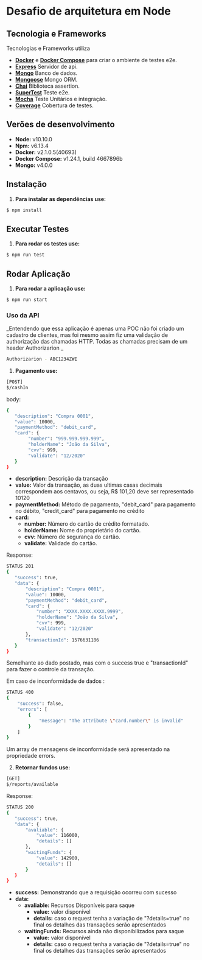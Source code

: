 # Desafio de arquitetura em Node

## Tecnologia e Frameworks

Tecnologias e Frameworks utiliza

- **[Docker](https://docs.docker.com)** e **[Docker Compose](https://docs.docker.com/compose/)** para criar o ambiente de testes e2e.
- **[Express](https://github.com/expressjs/express)** Servidor de api.
- **[Mongo](https://www.mongodb.com/)** Banco de dados.
- **[Mongoose](https://mongoosejs.com/)** Mongo ORM.
- **[Chai](https://www.chaijs.com/)** Biblioteca assertion.
- **[SuperTest](https://github.com/visionmedia/supertest)** Teste e2e.
- **[Mocha](https://mochajs.org/)** Teste Unitários e integração.
- **[Coverage](https://github.com/shinnn/coverage)** Cobertura de testes.


## Verões de desenvolvimento

- **Node:** v10.10.0
- **Npm:** v6.13.4
- **Docker:** v2.1.0.5(40693)
- **Docker Compose:** v1.24.1, build 4667896b
- **Mongo:** v4.0.0

## Instalação
1. **Para instalar as dependências use:**
```sh
$ npm install
```

## Executar Testes

1. **Para rodar os testes use:**
```sh
$ npm run test
```

## Rodar Aplicação

1. **Para rodar a aplicação use:**
```sh
$ npm run start
```

### Uso da API

_Entendendo que essa aplicação é apenas uma POC não foi criado um cadastro de clientes, mas foi 
mesmo assim fiz uma validação de authorização das chamadas HTTP. Todas as chamadas precisam de um
header Authorizarion _ 

```sh
Authorizarion - ABC1234ZWE
```

1. **Pagamento use:**
```sh
[POST]
$/cashIn
```

body:
```sh
{
   "description": "Compra 0001",
   "value": 10000,
   "paymentMethod": "debit_card",
   "card": {
   	    "number": "999.999.999.999",
   		"holderName": "João da Silva",
   		"cvv": 999,
   		"validate": "12/2020"
   }
}
```
- **description:** Descrição da transação
- **value:** Valor da transação, as duas ultimas casas decimais correspondem aos centavos, ou seja, R$ 101,20 deve ser representado 10120
- **paymentMethod:** Método de pagamento, "debit_card" para pagamento no débito, "credit_card" para pagamento no crédito
- **card:**
    - **number:** Número do cartão de crédito formatado.
    - **holderName:** Nome do proprietário do cartão.
    - **cvv:** Número de segurança do cartão.
    - **validate:** Validade do cartão.
    
 Response:
  ```sh
STATUS 201
 {
     "success": true,
     "data": {
         "description": "Compra 0001",
         "value": 10000,
         "paymentMethod": "debit_card",
         "card": {
             "number": "XXXX.XXXX.XXXX.9999",
             "holderName": "João da Silva",
             "cvv": 999,
             "validate": "12/2020"
         },
         "transactionId": 1576631186
     }
 }
  ```

Semelhante ao dado postado, mas com o success true e "transactionId" para fazer o controle da transação.

Em caso de inconformidade de dados :
 ```sh
STATUS 400
 {
     "success": false,
     "errors": [
         {
             "message": "The attribute \"card.number\" is invalid"
         }
     ]
 }
  ```
Um array de mensagens de inconformidade será apresentado na propriedade errors. 
    
    
 2. **Retornar fundos use:**
 ```sh
[GET]
 $/reports/available
 ```

Response:
  ```sh
STATUS 200
 {
     "success": true,
     "data": {
         "avaliable": {
             "value": 116000,
             "details": []
         },
         "waitingFunds": {
             "value": 142900,
             "details": []
         }
     }
 }
  ```

- **success:** Demonstrando que a requisição ocorreu com sucesso
- **data:**
    - **avaliable:** Recursos Disponíveis para saque
        - **value:** valor disponível
        - **details:** caso o request tenha a variação de "?details=true" no final os detalhes das transações serão apresentados
   - **waitingFunds:** Recursos ainda não disponibilizados para saque
        - **value:** valor disponível
        - **details:** caso o request tenha a variação de "?details=true" no final os detalhes das transações serão apresentados
        